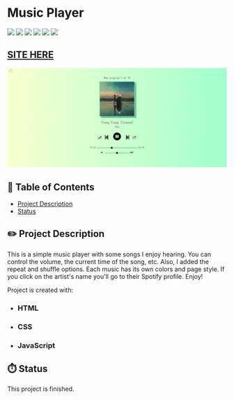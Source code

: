 # Music Player

![](https://img.shields.io/github/forks/isabdch/music-player?color=%237EDAAA&style=for-the-badge)
![](https://img.shields.io/github/languages/count/isabdch/music-player?color=%237EDAAA&style=for-the-badge)
![](https://img.shields.io/github/repo-size/isabdch/music-player?color=%237EDAAA&style=for-the-badge)
![](https://img.shields.io/github/issues/isabdch/music-player?color=%237EDAAA&style=for-the-badge)
![](https://img.shields.io/github/stars/isabdch/music-player?color=%237EDAAA&style=for-the-badge)
![](https://img.shields.io/github/license/isabdch/music-player?color=%237EDAAA&style=for-the-badge)

## [SITE HERE]()
![](images/player.png)

## 📖 Table of Contents

- [Project Description](#project-description)
- [Status](#status)

## ✏️ Project Description

This is a simple music player with some songs I enjoy hearing. You can control the volume, the current time of the song, etc. Also, I added the repeat and shuffle options. Each music has its own colors and page style. If you click on the artist's name you'll go to their Spotify profile. Enjoy!

Project is created with:

- ### HTML

- ### CSS

- ### JavaScript

## ⏱️ Status

This project is finished. 
